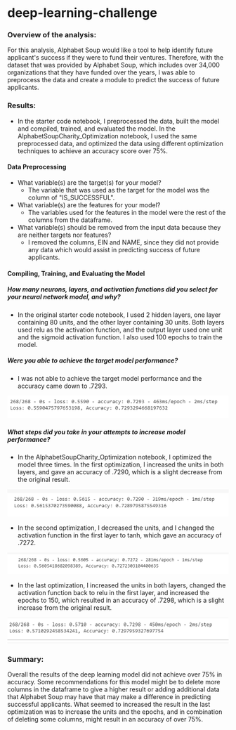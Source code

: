 # deep-learning-challenge
### Overview of the analysis: 
For this analysis, Alphabet Soup would like a tool to help identify future applicant's success if they were to fund their ventures.  Therefore, with the dataset that was provided by Alphabet Soup, which includes over 34,000 organizations that they have funded over the years, I was able to preprocess the data and create a module to predict the success of future applicants.

### Results: 
* In the starter code notebook, I preprocessed the data, built the model and compiled, trained, and evaluated the model.  In the AlphabetSoupCharity_Optimization notebook, I used the same preprocessed data, and optimized the data using different optimization techniques to achieve an accuracy score over 75%.

#### Data Preprocessing

* What variable(s) are the target(s) for your model?
  * The variable that was used as the target for the model was the column of "IS_SUCCESSFUL".
* What variable(s) are the features for your model?
  * The variables used for the features in the model were the rest of the columns from the dataframe.
* What variable(s) should be removed from the input data because they are neither targets nor features?
  * I removed the columns, EIN and NAME, since they did not provide any data which would assist in predicting success of future applicants.

#### Compiling, Training, and Evaluating the Model

##### How many neurons, layers, and activation functions did you select for your neural network model, and why?
* In the original starter code notebook, I used 2 hidden layers, one layer containing 80 units, and the other layer containing 30 units. Both layers used relu as the activation function, and the output layer used one unit and the sigmoid activation function.  I also used 100 epochs to train the model.
##### Were you able to achieve the target model performance?
* I was not able to achieve the target model performance and the accuracy came down to .7293.

![Original Result](https://github.com/Lillyrue/deep-learning-challenge/blob/main/Screenshots/Screenshot%202024-02-27%20215948.png)

##### What steps did you take in your attempts to increase model performance?
* In the AlphabetSoupCharity_Optimization notebook, I optimized the model three times. In the first optimization, I increased the units in both layers, and gave an accuracy of .7290, which is a slight decrease from the original result.

![First Optimization Result](https://github.com/Lillyrue/deep-learning-challenge/blob/main/Screenshots/Screenshot%202024-02-27%20200918.png)
* In the second optimization, I decreased the units, and I changed the activation function in the first layer to tanh, which gave an accuracy of .7272.

![Second Optimization Result](https://github.com/Lillyrue/deep-learning-challenge/blob/main/Screenshots/Screenshot%202024-02-27%20200959.png) 
* In the last optimization, I increased the units in both layers, changed the activation function back to relu in the first layer, and increased the epochs to 150, which resulted in an accuracy of .7298, which is a slight increase from the original result.

![Last Optimization Result](https://github.com/Lillyrue/deep-learning-challenge/blob/main/Screenshots/Screenshot%202024-02-27%20201015.png)
### Summary: 
Overall the results of the deep learning model did not achieve over 75% in accuracy.  Some recommendations for this model might be to delete more columns in the dataframe to give a higher result or adding additional data that Alphabet Soup may have that may make a difference in predicting successful applicants. What seemed to increased the result in the last optimization was to increase the units and the epochs, and in combination of deleting some columns, might result in an accuracy of over 75%.
